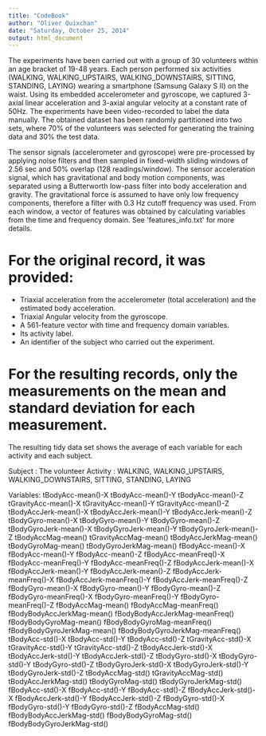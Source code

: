 ```yaml
---
title: "CodeBook"
author: "Oliver Quixchan"
date: "Saturday, October 25, 2014"
output: html_document
---
```


The experiments have been carried out with a group of 30 volunteers within an age bracket of 19-48 years. Each person performed six activities (WALKING, WALKING_UPSTAIRS, WALKING_DOWNSTAIRS, SITTING, STANDING, LAYING) wearing a smartphone (Samsung Galaxy S II) on the waist. Using its embedded accelerometer and gyroscope, we captured 3-axial linear acceleration and 3-axial angular velocity at a constant rate of 50Hz. The experiments have been video-recorded to label the data manually. The obtained dataset has been randomly partitioned into two sets, where 70% of the volunteers was selected for generating the training data and 30% the test data. 

The sensor signals (accelerometer and gyroscope) were pre-processed by applying noise filters and then sampled in fixed-width sliding windows of 2.56 sec and 50% overlap (128 readings/window). The sensor acceleration signal, which has gravitational and body motion components, was separated using a Butterworth low-pass filter into body acceleration and gravity. The gravitational force is assumed to have only low frequency components, therefore a filter with 0.3 Hz cutoff frequency was used. From each window, a vector of features was obtained by calculating variables from the time and frequency domain. See 'features_info.txt' for more details. 

For the original record, it was provided:
======================================

- Triaxial acceleration from the accelerometer (total acceleration) and the estimated body acceleration.
- Triaxial Angular velocity from the gyroscope. 
- A 561-feature vector with time and frequency domain variables. 
- Its activity label. 
- An identifier of the subject who carried out the experiment.

For the resulting records, only the measurements on the mean and standard deviation for each measurement. 
=========================================================================================================

The resulting tidy data set shows the average of each variable for each activity and each subject.

Subject :  The volunteer
Activity : WALKING, WALKING_UPSTAIRS, WALKING_DOWNSTAIRS, SITTING, STANDING, LAYING

Variables:  tBodyAcc-mean()-X tBodyAcc-mean()-Y tBodyAcc-mean()-Z tGravityAcc-mean()-X tGravityAcc-mean()-Y tGravityAcc-mean()-Z tBodyAccJerk-mean()-X tBodyAccJerk-mean()-Y tBodyAccJerk-mean()-Z tBodyGyro-mean()-X tBodyGyro-mean()-Y tBodyGyro-mean()-Z tBodyGyroJerk-mean()-X tBodyGyroJerk-mean()-Y tBodyGyroJerk-mean()-Z tBodyAccMag-mean() tGravityAccMag-mean() tBodyAccJerkMag-mean() tBodyGyroMag-mean() tBodyGyroJerkMag-mean() fBodyAcc-mean()-X fBodyAcc-mean()-Y fBodyAcc-mean()-Z fBodyAcc-meanFreq()-X fBodyAcc-meanFreq()-Y fBodyAcc-meanFreq()-Z fBodyAccJerk-mean()-X fBodyAccJerk-mean()-Y fBodyAccJerk-mean()-Z fBodyAccJerk-meanFreq()-X fBodyAccJerk-meanFreq()-Y fBodyAccJerk-meanFreq()-Z fBodyGyro-mean()-X fBodyGyro-mean()-Y fBodyGyro-mean()-Z fBodyGyro-meanFreq()-X fBodyGyro-meanFreq()-Y fBodyGyro-meanFreq()-Z fBodyAccMag-mean() fBodyAccMag-meanFreq() fBodyBodyAccJerkMag-mean() fBodyBodyAccJerkMag-meanFreq() fBodyBodyGyroMag-mean() fBodyBodyGyroMag-meanFreq() fBodyBodyGyroJerkMag-mean() fBodyBodyGyroJerkMag-meanFreq() tBodyAcc-std()-X tBodyAcc-std()-Y tBodyAcc-std()-Z tGravityAcc-std()-X tGravityAcc-std()-Y tGravityAcc-std()-Z tBodyAccJerk-std()-X tBodyAccJerk-std()-Y tBodyAccJerk-std()-Z tBodyGyro-std()-X tBodyGyro-std()-Y tBodyGyro-std()-Z tBodyGyroJerk-std()-X tBodyGyroJerk-std()-Y tBodyGyroJerk-std()-Z tBodyAccMag-std() tGravityAccMag-std() tBodyAccJerkMag-std() tBodyGyroMag-std() tBodyGyroJerkMag-std() fBodyAcc-std()-X fBodyAcc-std()-Y fBodyAcc-std()-Z fBodyAccJerk-std()-X fBodyAccJerk-std()-Y fBodyAccJerk-std()-Z fBodyGyro-std()-X fBodyGyro-std()-Y fBodyGyro-std()-Z fBodyAccMag-std() fBodyBodyAccJerkMag-std() fBodyBodyGyroMag-std() fBodyBodyGyroJerkMag-std()
